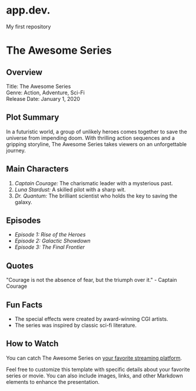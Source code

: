 # app.dev.
My first repository

# The Awesome Series

## Overview
Title: The Awesome Series  
Genre: Action, Adventure, Sci-Fi  
Release Date: January 1, 2020

## Plot Summary
In a futuristic world, a group of unlikely heroes comes together to save the universe from impending doom. With thrilling action sequences and a gripping storyline, The Awesome Series takes viewers on an unforgettable journey.

## Main Characters
1. *Captain Courage:* The charismatic leader with a mysterious past.
2. *Luna Stardust:* A skilled pilot with a sharp wit.
3. *Dr. Quantum:* The brilliant scientist who holds the key to saving the galaxy.

## Episodes
- *Episode 1: Rise of the Heroes*
- *Episode 2: Galactic Showdown*
- *Episode 3: The Final Frontier*

## Quotes
"Courage is not the absence of fear, but the triumph over it." - Captain Courage





## Fun Facts
- The special effects were created by award-winning CGI artists.
- The series was inspired by classic sci-fi literature.

## How to Watch
You can catch The Awesome Series on [your favorite streaming platform](#).

Feel free to customize this template with specific details about your favorite series or movie. You can also include images, links, and other Markdown elements to enhance the presentation.

